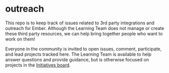 # outreach

This repo is to keep track of issues related to 3rd party integrations and outreach for Ember. Although the Learning Team does not manage or create these third party resources, we can help bring together people who want to work on them!

Everyone in the community is invited to open issues, comment, participate, and lead projects tracked here. The Learning Team is available to help answer questions and provide guidance, but is otherwise focused on projects in the [Initiatives board](https://github.com/orgs/ember-learn/projects/19).

